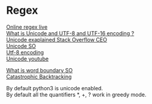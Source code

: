 # Regex
[ Online regex live ](https://regex101.com/) <br>
[ What is Unicode and UTF-8 and UTF-16 encoding ? ](https://www.w3schools.com/charsets/ref_html_utf8.asp) <br>
[Unicode exaplained Stack Overflow CEO ](https://www.joelonsoftware.com/2003/10/08/the-absolute-minimum-every-software-developer-absolutely-positively-must-know-about-unicode-and-character-sets-no-excuses/) <br>
[Unicode SO](https://stackoverflow.com/questions/2241348/what-is-unicode-utf-8-utf-16) <br>
[ Utf-8 encoding ](http://www.fileformat.info/info/unicode/utf8.htm) <br>
[ Unicode youtube ](https://www.youtube.com/watch?v=MijmeoH9LT4)<br>

[ What is word boundary SO ](https://stackoverflow.com/questions/1324676/what-is-a-word-boundary-in-regexes)<br>
[ Catastrophic Backtracking ](https://swtch.com/~rsc/regexp/regexp1.html)

By default python3 is unicode enabled. <br>
By default all the quantifiers \*, +, ? work in greedy mode.  
